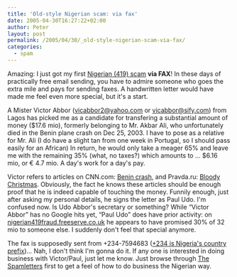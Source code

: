 ```yaml
---
title: 'Old-style Nigerian scam: via fax'
date: 2005-04-30T16:27:22+02:00
author: Peter
layout: post
permalink: /2005/04/30/_old-style-nigerian-scam-via-fax/
categories:
  - spam
---
```

Amazing: I just got my first [Nigerian (419) scam](http://en.wikipedia.org/wiki/Advance_fee_fraud) **via FAX**! In these days of practically free email sending, you have to admire someone who goes the extra mile and pays for sending faxes. A handwritten letter would have made me feel even more special, but it's a start. 

A Mister Victor Abbor (<vicabbor2@yahoo.com> or <vicabbor@sify.com>) from Lagos has picked me as a candidate for transfering a substantial amount of money ($17.6 mio), formerly belonging to Mr. Akbar Ali, who unfortunately died in the Benin plane crash on Dec 25, 2003. I have to pose as a relative for Mr. Ali (I do have a slight tan from one week in Portugal, so I should pass easily for an African) In return, he would only take a meager 65% and leave me with the remaining 35% (what, no taxes?) which amounts to &#8230; $6.16 mio, or &euro; 4.7 mio. A day's work for a day's pay.

Victor refers to articles on CNN.com: [Benin crash](http://www.cnn.com/2003/WORLD/africa/12/26/benin.crash/), and Pravda.ru: [Bloody Christmas](http://english.pravda.ru/accidents/21/97/384/11653_Aircrash.html). Obviously, the fact he knows these articles should be enough proof that he is indeed capable of touching the money. Funnily enough, just after asking my personal details, he signs the letter as Paul Udo. I'm confused now. Is Udo Abbor's secretary or something? While &#8220;Victor Abbor&#8221; has no Google hits yet, &#8220;Paul Udo&#8221; does have prior activity: on [nigerian419fraud.freeserve.co.uk](http://www.nigerian419fraud.freeserve.co.uk/first%20year.htm) he appears to have promised 30% of 32 mio to someone else. I suddenly don't feel that special anymore.

The fax is supposedly sent from +234-7594683 ([+234 is Nigeria's country prefix](http://kropla.com/dialcode.htm))&#8230; Nah, I don't think I'm gonna do it. If any one is interested in doing business with Victor/Paul, just let me know. Just browse through [The Spamletters](http://www.thespamletters.com/) first to get a feel of how to do business the Nigerian way.
